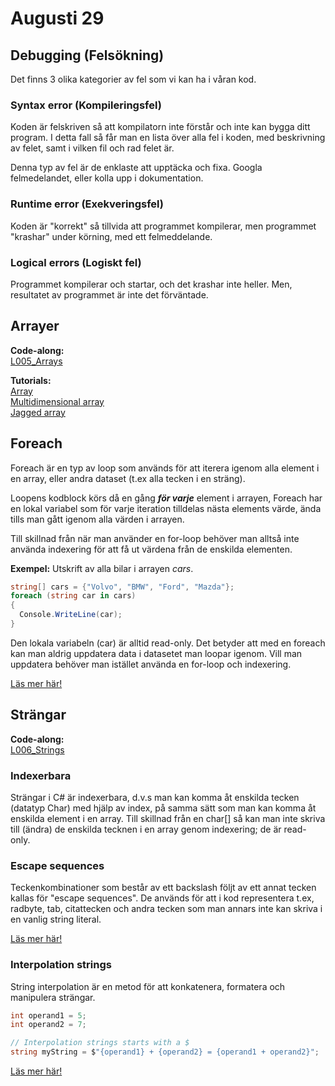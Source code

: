 # Augusti 29

## Debugging (Felsökning)

Det finns 3 olika kategorier av fel som vi kan ha i våran kod.

### Syntax error (Kompileringsfel)
Koden är felskriven så att kompilatorn inte förstår och inte kan bygga ditt program. I detta fall så får man en lista över alla fel i koden, med beskrivning av felet, samt i vilken fil och rad felet är. 

Denna typ av fel är de enklaste att upptäcka och fixa. Googla felmedelandet, eller kolla upp i dokumentation.

### Runtime error (Exekveringsfel)
Koden är "korrekt" så tillvida att programmet kompilerar, men programmet "krashar" under körning, med ett felmeddelande.

### Logical errors (Logiskt fel)
Programmet kompilerar och startar, och det krashar inte heller. Men, resultatet av programmet är inte det förväntade.

## Arrayer

**Code-along:**  
[L005_Arrays](https://github.com/everyloop/NET24-Csharp/blob/master/Code-alongs/L005_Arrays/Program.cs)

**Tutorials:**  
[Array](https://www.tutorialsteacher.com/csharp/array-csharp)  
[Multidimensional array](https://www.tutorialsteacher.com/csharp/csharp-multi-dimensional-array)  
[Jagged array](https://www.tutorialsteacher.com/csharp/csharp-jagged-array)  

## Foreach
Foreach är en typ av loop som används för att iterera igenom alla element i en array, eller andra dataset (t.ex alla tecken i en sträng). 

Loopens kodblock körs då en gång ***för varje*** element i arrayen, Foreach har en lokal variabel som för varje iteration tilldelas nästa elements värde, ända tills man gått igenom alla värden i arrayen.

Till skillnad från när man använder en for-loop behöver man alltså inte använda indexering för att få ut värdena från de enskilda elementen.

**Exempel:** Utskrift av alla bilar i arrayen *cars*.
``` cs
string[] cars = {"Volvo", "BMW", "Ford", "Mazda"};
foreach (string car in cars) 
{
  Console.WriteLine(car);
}
```

Den lokala variabeln (car) är alltid read-only. Det betyder att med en foreach kan man aldrig uppdatera data i datasetet man loopar igenom. Vill man uppdatera behöver man istället använda en for-loop och indexering.

[Läs mer här!](https://www.programiz.com/csharp-programming/foreach-loop)

## Strängar
**Code-along:**  
[L006_Strings](https://github.com/everyloop/NET24-Csharp/blob/master/Code-alongs/L006_Strings/Program.cs)

### Indexerbara
Strängar i C# är indexerbara, d.v.s man kan komma åt enskilda tecken (datatyp Char) med hjälp av index, på samma sätt som man kan komma åt enskilda element i en array. Till skillnad från en char[] så kan man inte skriva till (ändra) de enskilda tecknen i en array genom indexering; de är read-only.

### Escape sequences

Teckenkombinationer som består av ett backslash följt av ett annat tecken kallas för "escape sequences". De används för att i kod representera t.ex, radbyte, tab, citattecken och andra tecken som man annars inte kan skriva i en vanlig string literal.

[Läs mer här!](https://learn.microsoft.com/en-us/cpp/c-language/escape-sequences?view=msvc-170)

### Interpolation strings

String interpolation är en metod för att konkatenera, formatera och manipulera strängar.

``` cs
int operand1 = 5;
int operand2 = 7;

// Interpolation strings starts with a $
string myString = $"{operand1} + {operand2} = {operand1 + operand2}";
```
[Läs mer här!](https://www.c-sharpcorner.com/article/understanding-string-interpolation-in-c-sharp/)
